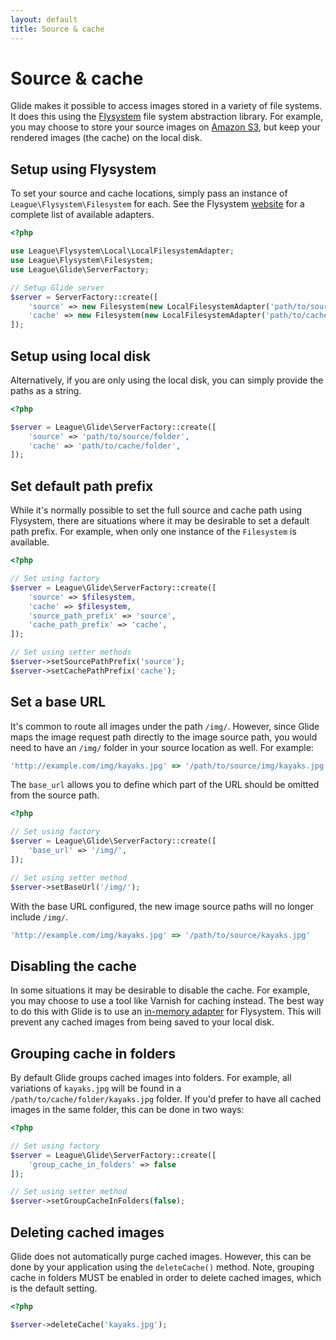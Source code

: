```yaml
---
layout: default
title: Source & cache
---
```


# Source & cache

Glide makes it possible to access images stored in a variety of file systems. It does this using the [Flysystem](http://flysystem.thephpleague.com/) file system abstraction library. For example, you may choose to store your source images on [Amazon S3](http://aws.amazon.com/s3/), but keep your rendered images (the cache) on the local disk.

## Setup using Flysystem

To set your source and cache locations, simply pass an instance of `League\Flysystem\Filesystem` for each. See the Flysystem [website](https://flysystem.thephpleague.com/) for a complete list of available adapters.

~~~ php
<?php

use League\Flysystem\Local\LocalFilesystemAdapter;
use League\Flysystem\Filesystem;
use League\Glide\ServerFactory;

// Setup Glide server
$server = ServerFactory::create([
    'source' => new Filesystem(new LocalFilesystemAdapter('path/to/source/folder')),
    'cache' => new Filesystem(new LocalFilesystemAdapter('path/to/cache/folder')),
]);
~~~

## Setup using local disk

Alternatively, if you are only using the local disk, you can simply provide the paths as a string.

~~~ php
<?php

$server = League\Glide\ServerFactory::create([
    'source' => 'path/to/source/folder',
    'cache' => 'path/to/cache/folder',
]);
~~~

## Set default path prefix

While it's normally possible to set the full source and cache path using Flysystem, there are situations where it may be desirable to set a default path prefix. For example, when only one instance of the `Filesystem` is available.

~~~ php
<?php

// Set using factory
$server = League\Glide\ServerFactory::create([
    'source' => $filesystem,
    'cache' => $filesystem,
    'source_path_prefix' => 'source',
    'cache_path_prefix' => 'cache',
]);

// Set using setter methods
$server->setSourcePathPrefix('source');
$server->setCachePathPrefix('cache');
~~~

## Set a base URL

It's common to route all images under the path `/img/`. However, since Glide maps the image request path directly to the image source path, you would need to have an `/img/` folder in your source location as well. For example:

~~~ js
'http://example.com/img/kayaks.jpg' => '/path/to/source/img/kayaks.jpg'
~~~

The `base_url` allows you to define which part of the URL should be omitted from the source path.

~~~ php
<?php

// Set using factory
$server = League\Glide\ServerFactory::create([
    'base_url' => '/img/',
]);

// Set using setter method
$server->setBaseUrl('/img/');
~~~

With the base URL configured, the new image source paths will no longer include `/img/`.

~~~ js
'http://example.com/img/kayaks.jpg' => '/path/to/source/kayaks.jpg'
~~~

## Disabling the cache

In some situations it may be desirable to disable the cache. For example, you may choose to use a tool like Varnish for caching instead. The best way to do this with Glide is to use an [in-memory adapter](https://flysystem.thephpleague.com/v2/docs/adapter/in-memory/) for Flysystem. This will prevent any cached images from being saved to your local disk.

## Grouping cache in folders

By default Glide groups cached images into folders. For example, all variations of `kayaks.jpg` will be found in a `/path/to/cache/folder/kayaks.jpg` folder. If you'd prefer to have all cached images in the same folder, this can be done in two ways:

~~~ php
<?php

// Set using factory
$server = League\Glide\ServerFactory::create([
    'group_cache_in_folders' => false
]);

// Set using setter method
$server->setGroupCacheInFolders(false);
~~~

## Deleting cached images

Glide does not automatically purge cached images. However, this can be done by your application using the `deleteCache()` method. Note, grouping cache in folders MUST be enabled in order to delete cached images, which is the default setting.

~~~ php
<?php

$server->deleteCache('kayaks.jpg');
~~~
